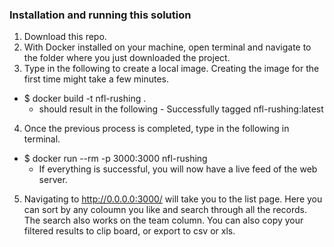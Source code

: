 ### Installation and running this solution
1. Download this repo.
2. With Docker installed on your machine, open terminal and navigate to the folder where you just downloaded the project. 
3. Type in the following to create a local image. Creating the image for the first time might take a few minutes.
  - $ docker build -t nfl-rushing .
    - should result in the following - Successfully tagged nfl-rushing:latest
4. Once the previous process is completed, type in the following in terminal. 
  - $ docker run --rm -p 3000:3000 nfl-rushing
    - If everything is successful, you will now have a live feed of the web server. 
5. Navigating to http://0.0.0.0:3000/ will take you to the list page. Here you can sort by any coloumn you like and search through all the records. The search also works on the team column. You can also copy your filtered results to clip board, or export to csv or xls. 
